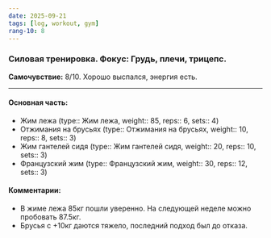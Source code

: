 ```yaml
---
date: 2025-09-21
tags: [log, workout, gym]
rang-10: 8
---
```


### Силовая тренировка. Фокус: Грудь, плечи, трицепс.

**Самочувствие:** 8/10. Хорошо выспался, энергия есть.

---
#### Основная часть:

- Жим лежа (type:: Жим лежа, weight:: 85, reps:: 6, sets:: 4)
- Отжимания на брусьях (type:: Отжимания на брусьях, weight:: 10, reps:: 8, sets:: 3)
- Жим гантелей сидя (type:: Жим гантелей сидя, weight:: 20, reps:: 10, sets:: 3)
- Французский жим (type:: Французский жим, weight:: 30, reps:: 12, sets:: 3)

#### Комментарии:
- В жиме лежа 85кг пошли уверенно. На следующей неделе можно пробовать 87.5кг.
- Брусья с +10кг даются тяжело, последний подход был до отказа.